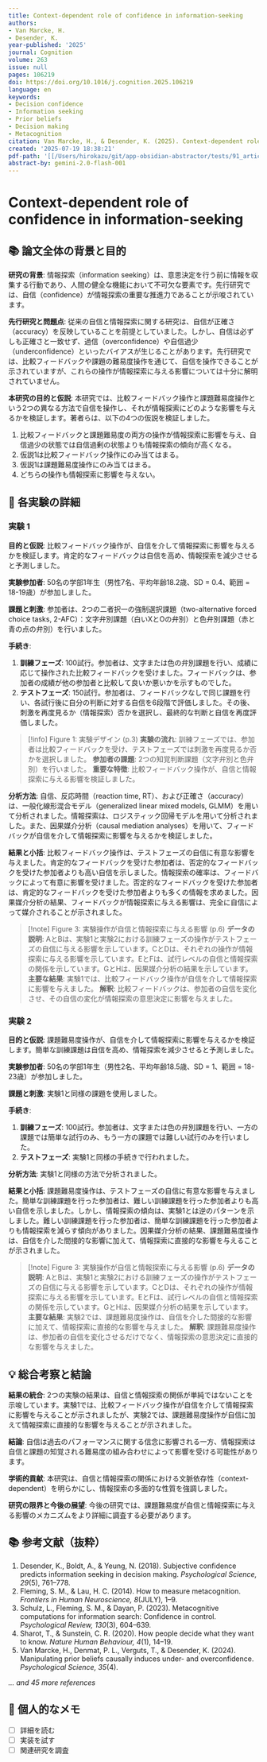 ```yaml
---
title: Context-dependent role of confidence in information-seeking
authors:
- Van Marcke, H.
- Desender, K.
year-published: '2025'
journal: Cognition
volume: 263
issue: null
pages: 106219
doi: https://doi.org/10.1016/j.cognition.2025.106219
language: en
keywords:
- Decision confidence
- Information seeking
- Prior beliefs
- Decision making
- Metacognition
citation: Van Marcke, H., & Desender, K. (2025). Context-dependent role of confidence in information-seeking. Cognition, 263, 106219. https://doi.org/10.1016/j.cognition.2025.106219
created: '2025-07-19 18:38:21'
pdf-path: '[[/Users/hirokazu/git/app-obsidian-abstractor/tests/91_articles/Van Marcke and Desender 2025 - Context-dependent role of confidence in information-seeking.pdf]]'
abstract-by: gemini-2.0-flash-001
---
```


# Context-dependent role of confidence in information-seeking

## 📚 論文全体の背景と目的

**研究の背景**: 情報探索（information seeking）は、意思決定を行う前に情報を収集する行動であり、人間の健全な機能において不可欠な要素です。先行研究では、自信（confidence）が情報探索の重要な推進力であることが示唆されています。

**先行研究と問題点**: 従来の自信と情報探索に関する研究は、自信が正確さ（accuracy）を反映していることを前提としていました。しかし、自信は必ずしも正確さと一致せず、過信（overconfidence）や自信過少（underconfidence）といったバイアスが生じることがあります。先行研究では、比較フィードバックや課題の難易度操作を通じて、自信を操作できることが示されていますが、これらの操作が情報探索に与える影響については十分に解明されていません。

**本研究の目的と仮説**: 本研究では、比較フィードバック操作と課題難易度操作という2つの異なる方法で自信を操作し、それが情報探索にどのような影響を与えるかを検証します。著者らは、以下の4つの仮説を検証しました。
1.  比較フィードバックと課題難易度の両方の操作が情報探索に影響を与え、自信過少の状態では自信過剰の状態よりも情報探索の傾向が高くなる。
2.  仮説1は比較フィードバック操作にのみ当てはまる。
3.  仮説1は課題難易度操作にのみ当てはまる。
4.  どちらの操作も情報探索に影響を与えない。

## 🧪 各実験の詳細

### 実験 1

**目的と仮説**: 比較フィードバック操作が、自信を介して情報探索に影響を与えるかを検証します。肯定的なフィードバックは自信を高め、情報探索を減少させると予測しました。

**実験参加者**: 50名の学部1年生（男性7名、平均年齢18.2歳、SD = 0.4、範囲 = 18-19歳）が参加しました。

**課題と刺激**: 参加者は、2つの二者択一の強制選択課題（two-alternative forced choice tasks, 2-AFC）：文字弁別課題（白いXとOの弁別）と色弁別課題（赤と青の点の弁別）を行いました。

**手続き**:
1.  **訓練フェーズ**: 100試行。参加者は、文字または色の弁別課題を行い、成績に応じて操作された比較フィードバックを受けました。フィードバックは、参加者の成績が他の参加者と比較して良いか悪いかを示すものでした。
2.  **テストフェーズ**: 150試行。参加者は、フィードバックなしで同じ課題を行い、各試行後に自分の判断に対する自信を6段階で評価しました。その後、刺激を再度見るか（情報探索）否かを選択し、最終的な判断と自信を再度評価しました。

> [!info] Figure 1: 実験デザイン (p.3)
> **実験の流れ**: 訓練フェーズでは、参加者は比較フィードバックを受け、テストフェーズでは刺激を再度見るか否かを選択しました。
> **参加者の課題**: 2つの知覚判断課題（文字弁別と色弁別）を行いました。
> **重要な特徴**: 比較フィードバック操作が、自信と情報探索に与える影響を検証しました。

**分析方法**: 自信、反応時間（reaction time, RT）、および正確さ（accuracy）は、一般化線形混合モデル（generalized linear mixed models, GLMM）を用いて分析されました。情報探索は、ロジスティック回帰モデルを用いて分析されました。また、因果媒介分析（causal mediation analyses）を用いて、フィードバックが自信を介して情報探索に影響を与えるかを検証しました。

**結果と小括**: 比較フィードバック操作は、テストフェーズの自信に有意な影響を与えました。肯定的なフィードバックを受けた参加者は、否定的なフィードバックを受けた参加者よりも高い自信を示しました。情報探索の確率は、フィードバックによって有意に影響を受けました。否定的なフィードバックを受けた参加者は、肯定的なフィードバックを受けた参加者よりも多くの情報を求めました。因果媒介分析の結果、フィードバックが情報探索に与える影響は、完全に自信によって媒介されることが示されました。

> [!note] Figure 3: 実験操作が自信と情報探索に与える影響 (p.6)
> **データの説明**: AとBは、実験1と実験2における訓練フェーズの操作がテストフェーズの自信に与える影響を示しています。CとDは、それぞれの操作が情報探索に与える影響を示しています。EとFは、試行レベルの自信と情報探索の関係を示しています。GとHは、因果媒介分析の結果を示しています。
> **主要な結果**: 実験1では、比較フィードバック操作が自信を介して情報探索に影響を与えました。
> **解釈**: 比較フィードバックは、参加者の自信を変化させ、その自信の変化が情報探索の意思決定に影響を与えました。

### 実験 2

**目的と仮説**: 課題難易度操作が、自信を介して情報探索に影響を与えるかを検証します。簡単な訓練課題は自信を高め、情報探索を減少させると予測しました。

**実験参加者**: 50名の学部1年生（男性2名、平均年齢18.5歳、SD = 1、範囲 = 18-23歳）が参加しました。

**課題と刺激**: 実験1と同様の課題を使用しました。

**手続き**:
1.  **訓練フェーズ**: 100試行。参加者は、文字または色の弁別課題を行い、一方の課題では簡単な試行のみ、もう一方の課題では難しい試行のみを行いました。
2.  **テストフェーズ**: 実験1と同様の手続きで行われました。

**分析方法**: 実験1と同様の方法で分析されました。

**結果と小括**: 課題難易度操作は、テストフェーズの自信に有意な影響を与えました。簡単な訓練課題を行った参加者は、難しい訓練課題を行った参加者よりも高い自信を示しました。しかし、情報探索の傾向は、実験1とは逆のパターンを示しました。難しい訓練課題を行った参加者は、簡単な訓練課題を行った参加者よりも情報探索を減らす傾向がありました。因果媒介分析の結果、課題難易度操作は、自信を介した間接的な影響に加えて、情報探索に直接的な影響を与えることが示されました。

> [!note] Figure 3: 実験操作が自信と情報探索に与える影響 (p.6)
> **データの説明**: AとBは、実験1と実験2における訓練フェーズの操作がテストフェーズの自信に与える影響を示しています。CとDは、それぞれの操作が情報探索に与える影響を示しています。EとFは、試行レベルの自信と情報探索の関係を示しています。GとHは、因果媒介分析の結果を示しています。
> **主要な結果**: 実験2では、課題難易度操作は、自信を介した間接的な影響に加えて、情報探索に直接的な影響を与えました。
> **解釈**: 課題難易度操作は、参加者の自信を変化させるだけでなく、情報探索の意思決定に直接的な影響を与えました。

## 💡 総合考察と結論

**結果の統合**: 2つの実験の結果は、自信と情報探索の関係が単純ではないことを示唆しています。実験1では、比較フィードバック操作が自信を介して情報探索に影響を与えることが示されましたが、実験2では、課題難易度操作が自信に加えて情報探索に直接的な影響を与えることが示されました。

**結論**: 自信は過去のパフォーマンスに関する信念に影響される一方、情報探索は自信と課題の知覚される難易度の組み合わせによって影響を受ける可能性があります。

**学術的貢献**: 本研究は、自信と情報探索の関係における文脈依存性（context-dependent）を明らかにし、情報探索の多面的な性質を強調しました。

**研究の限界と今後の展望**: 今後の研究では、課題難易度が自信と情報探索に与える影響のメカニズムをより詳細に調査する必要があります。

## 📚 参考文献（抜粋）

1.  Desender, K., Boldt, A., & Yeung, N. (2018). Subjective confidence predicts information seeking in decision making. *Psychological Science, 29*(5), 761–778.
2.  Fleming, S. M., & Lau, H. C. (2014). How to measure metacognition. *Frontiers in Human Neuroscience, 8*(JULY), 1–9.
3.  Schulz, L., Fleming, S. M., & Dayan, P. (2023). Metacognitive computations for information search: Confidence in control. *Psychological Review, 130*(3), 604–639.
4.  Sharot, T., & Sunstein, C. R. (2020). How people decide what they want to know. *Nature Human Behaviour, 4*(1), 14–19.
5.  Van Marcke, H., Denmat, P. L., Verguts, T., & Desender, K. (2024). Manipulating prior beliefs causally induces under- and overconfidence. *Psychological Science, 35*(4).

*... and 45 more references*

## 📝 個人的なメモ

- [ ] 詳細を読む
- [ ] 実装を試す
- [ ] 関連研究を調査